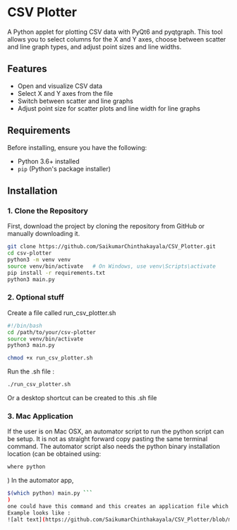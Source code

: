# CSV Plotter

A Python applet for plotting CSV data with PyQt6 and pyqtgraph. This tool allows you to select columns for the X and Y axes, choose between scatter and line graph types, and adjust point sizes and line widths.

## Features
- Open and visualize CSV data
- Select X and Y axes from the file
- Switch between scatter and line graphs
- Adjust point size for scatter plots and line width for line graphs

## Requirements
Before installing, ensure you have the following:
- Python 3.6+ installed
- `pip` (Python's package installer)

## Installation

### 1. Clone the Repository
First, download the project by cloning the repository from GitHub or manually downloading it.

```bash
git clone https://github.com/SaikumarChinthakayala/CSV_Plotter.git
cd csv-plotter
python3 -m venv venv
source venv/bin/activate   # On Windows, use venv\Scripts\activate
pip install -r requirements.txt
python3 main.py
```

### 2. Optional stuff
Create a file called run_csv_plotter.sh

```bash
#!/bin/bash
cd /path/to/your/csv-plotter
source venv/bin/activate
python3 main.py
```

```bash
chmod +x run_csv_plotter.sh
```

Run the .sh file :

```bash
./run_csv_plotter.sh
```

Or a desktop shortcut can be created to this .sh file
### 3. Mac Application
If the user is on Mac OSX, an automator script to run the python script can be setup. 
It is not as straight forward copy pasting the same terminal command. The automator script also needs the python binary installation
location (can be obtained using:
```bash
where python
```
)
In the automator app, 
```bash
$(which python) main.py ```
)
one could have this command and this creates an application file which can be placed on the dock with a fancy icon of your choice
Example looks like :
![alt text](https://github.com/SaikumarChinthakayala/CSV_Plotter/blob/master/examples/ex1.png)
